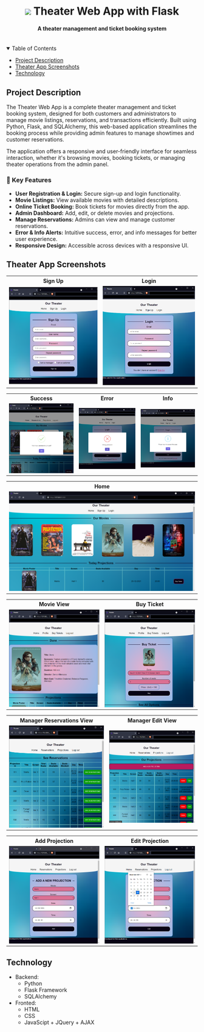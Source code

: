 <h1 align="center">
  <img src="theater/static/cinema.ico"/> 
  Theater Web App with Flask
</h1>
<h4 align="center">A theater management and ticket booking system</h5>

<br>
<details open="open">
  <summary>Table of Contents</summary>
  <ul>
    <li><a href="#project-description">Project Description</a></li>
    <li><a href="#theater-app-screenshots">Theater App Screenshots</a></li>
    <li><a href="#technology">Technology</a></li>
  </ul>
</details>


## Project Description
The Theater Web App is a complete theater management and ticket booking system, designed for both customers and administrators to manage movie listings, reservations, and transactions efficiently. Built using Python, Flask, and SQLAlchemy, this web-based application streamlines the booking process while providing admin features to manage showtimes and customer reservations.

The application offers a responsive and user-friendly interface for seamless interaction, whether it's browsing movies, booking tickets, or managing theater operations from the admin panel.

<h3>🔑 Key Features</h3>
<ul>
  <li><strong>User Registration & Login:</strong> Secure sign-up and login functionality.</li>
  <li><strong>Movie Listings:</strong> View available movies with detailed descriptions.</li>
  <li><strong>Online Ticket Booking:</strong> Book tickets for movies directly from the app.</li>
  <li><strong>Admin Dashboard:</strong> Add, edit, or delete movies and projections.</li>
  <li><strong>Manage Reservations:</strong> Admins can view and manage customer reservations.</li>
  <li><strong>Error & Info Alerts:</strong> Intuitive success, error, and info messages for better user experience.</li>
  <li><strong>Responsive Design:</strong> Accessible across devices with a responsive UI.</li>
</ul>


## Theater App Screenshots

<table>
  <tr>
    <th>Sign Up</th>
    <th>Login</th>
  </tr>
  <tr>
    <td><img src="screenshots/signup.png"></td>
    <td><img src="screenshots/login.png"></td>
  </tr>
 </table>

<table>
  <tr>
    <th>Success</th>
    <th>Error</th>
    <th>Info</th>
  </tr>
  <tr>
    <td><img src="screenshots/success.png"></td>
    <td><img src="screenshots/error.png"></td>
    <td><img src="screenshots/info.png"></td>
  </tr>
 </table>

<table>
  <tr>
    <th>Home</th>
  </tr>
  <tr>
    <td><img src="screenshots/home.png"></td>
  </tr>
 </table>


<table>
  <tr>
    <th>Movie View</th>
    <th>Buy Ticket</th>
  </tr>
  <tr>
    <td><img src="screenshots/movie.png"></td>
    <td><img src="screenshots/buyTicket.png"></td>
  </tr>
 </table>

<table>
  <tr>
    <th>Manager Reservations View</th>
    <th>Manager Edit View</th>
  </tr>
  <tr>
    <td><img src="screenshots/reservations.png"></td>
    <td><img src="screenshots/edit.png"></td>
  </tr>
</table>


<table>
  <tr>
    <th>Add Projection</th>
    <th>Edit Projection</th>
  </tr>
  <tr>
    <td><img src="screenshots/add.png"></td>
    <td><img src="screenshots/edit-projection.png"></td>
  </tr>
</table>

## Technology
- Backend:
  * Python
  * Flask Framework
  * SQLAlchemy
- Fronted:
  * HTML
  * CSS
  * JavaScipt + JQuery + AJAX
